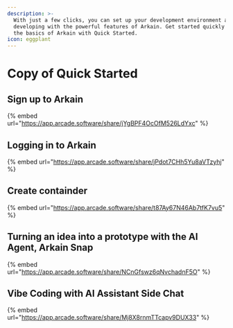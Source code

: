 ```yaml
---
description: >-
  With just a few clicks, you can set up your development environment and start
  developing with the powerful features of Arkain. Get started quickly and learn
  the basics of Arkain with Quick Started.
icon: eggplant
---
```


# Copy of Quick Started

## Sign up to Arkain

{% embed url="https://app.arcade.software/share/jYgBPF4OcOfM526LdYxc" %}

## Logging in to Arkain

{% embed url="https://app.arcade.software/share/jPdot7CHh5Yu8aVTzyhj" %}

## Create containder&#x20;

{% embed url="https://app.arcade.software/share/t87Ay67N46Ab7tfK7vu5" %}

## Turning an idea into a prototype with the AI Agent, Arkain Snap

{% embed url="https://app.arcade.software/share/NCnGfswz6qNvchadnF5O" %}

## Vibe Coding with AI Assistant Side Chat

{% embed url="https://app.arcade.software/share/Mj8X8rnmTTcapv9DUX33" %}
